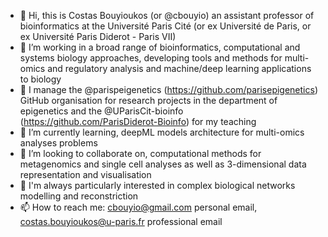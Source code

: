 - 👋 Hi, this is Costas Bouyioukos (or @cbouyio) an assistant professor of bioinformatics at the Université Paris Cité (or ex Université de Paris, or ex Université Paris Diderot - Paris VII)
- 👀 I’m working in a broad range of bioinformatics, computational and systems biology approaches, developing tools and methods for multi-omics and regulatory analysis and machine/deep learning applications to biology
- 👀 I manage the @parispeigenetics (https://github.com/parisepigenetics) GitHub organisation for research projects in the department of epigenetics and the @UParisCit-bioinfo (https://github.com/ParisDiderot-Bioinfo) for my teaching
- 🌱 I’m currently learning, deepML models architecture for multi-omics analyses problems
- 💞️ I’m looking to collaborate on, computational methods for metagenomics and single cell analyses as well as 3-dimensional data representation and visualisation
- 💞️ I'm always particularly interested in complex biological networks modelling and reconstriction
- 📫 How to reach me: cbouyio@gmail.com personal email, costas.bouyioukos@u-paris.fr professional email

<!---
cbouyio/cbouyio is a ✨ special ✨ repository because its `README.md` (this file) appears on your GitHub profile.
You can click the Preview link to take a look at your changes.
--->
